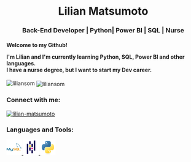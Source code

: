 <h1 align="center"> Lilian Matsumoto</h1>
<h3 align="center">Back-End Developer | Python| Power BI | SQL | Nurse</h3>

<h4 align="left">Welcome to my Github! </p>

I'm Lilian and I'm currently learning Python, SQL, Power BI and other languages.<br>
I have a nurse degree, but I want to start my Dev career.<br>
</h4>
<p><img align="left" src="https://github-readme-stats.vercel.app/api/top-langs?username=liliansom&show_icons=true&locale=en&layout=compact" alt="liliansom" /></p>
<p>&nbsp;<img align="center" src="https://github-readme-stats.vercel.app/api?username=liliansom&show_icons=true&locale=en" alt="liliansom" /></p>

<h3 align="left">Connect with me:</h3>
<p align="left">
<a href="https://linkedin.com/in/lilian-matsumoto" target="blank"><img align="center" src="https://raw.githubusercontent.com/rahuldkjain/github-profile-readme-generator/master/src/images/icons/Social/linked-in-alt.svg" alt="lilian-matsumoto" height="30" width="40" /></a>
</p>

<h3 align="left">Languages and Tools:</h3>


<p align="left"> <a href="https://www.mysql.com/" target="_blank" rel="noreferrer"> <img src="https://raw.githubusercontent.com/devicons/devicon/master/icons/mysql/mysql-original-wordmark.svg" alt="mysql" width="40" height="40"/> </a> <a href="https://pandas.pydata.org/" target="_blank" rel="noreferrer"> <img src="https://raw.githubusercontent.com/devicons/devicon/2ae2a900d2f041da66e950e4d48052658d850630/icons/pandas/pandas-original.svg" alt="pandas" width="40" height="40"/> </a> <a href="https://www.python.org" target="_blank" rel="noreferrer"> <img src="https://raw.githubusercontent.com/devicons/devicon/master/icons/python/python-original.svg" alt="python" width="40" height="40"/> </a> </p>

